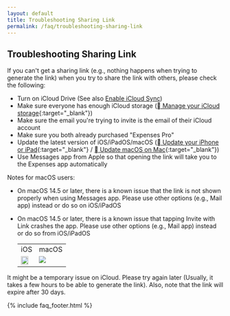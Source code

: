 ```yaml
---
layout: default
title: Troubleshooting Sharing Link
permalink: /faq/troubleshooting-sharing-link
---
```


## Troubleshooting Sharing Link

If you can't get a sharing link (e.g., nothing happens when trying to generate the link) when you try to share the link with others, please check the following:

- Turn on iCloud Drive (See also [Enable iCloud Sync](/faq/enable-icloud-sync))
- Make sure everyone has enough iCloud storage ([ Manage your iCloud storage](https://support.apple.com/en-us/108922){:target="_blank"})
- Make sure the email you're trying to invite is the email of their iCloud account
- Make sure you both already purchased "Expenses Pro"
- Update the latest version of iOS/iPadOS/macOS ([ Update your iPhone or iPad](https://support.apple.com/en-us/118575){:target="_blank"} / [ Update macOS on Mac](https://support.apple.com/en-us/108382){:target="_blank"})
- Use Messages app from Apple so that opening the link will take you to the Expenses app automatically

Notes for macOS users:
- On macOS 14.5 or later, there is a known issue that the link is not shown properly when using Messages app. Please use other options (e.g., Mail app) instead or do so on iOS/iPadOS
- On macOS 14.5 or later, there is a known issue that tapping Invite with Link crashes the app. Please use other options (e.g., Mail app) instead or do so from iOS/iPadOS

    <table>
        <tr>
            <td>iOS</td>
            <td>macOS</td>
        </tr>
        <tr>
            <td style="vertical-align:top"><img src="../../assets/faq/troubleshooting-sharing-link/sharing-link-messages-ios.jpg" width="80%"></td>
            <td style="vertical-align:top"><img src="../../assets/faq/troubleshooting-sharing-link/sharing-link-messages-mac.jpg"></td>
        </tr>
    </table>

It might be a temporary issue on iCloud. Please try again later (Usually, it takes a few hours to be able to generate the link). Also, note that the link will expire after 30 days.

{% include faq_footer.html %}
